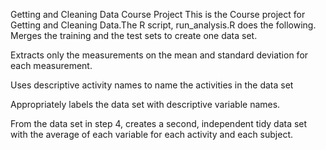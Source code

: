 Getting and Cleaning Data Course Project This is the Course project for Getting and Cleaning Data.The R script, run_analysis.R does the following.
Merges the training and the test sets to create one data set.

 Extracts only the measurements on the mean and standard deviation for each measurement.

 Uses descriptive activity names to name the activities in the data set

 Appropriately labels the data set with descriptive variable names.

From the data set in step 4, creates a second, independent tidy data set with the average of each variable
 for each activity and each subject.
